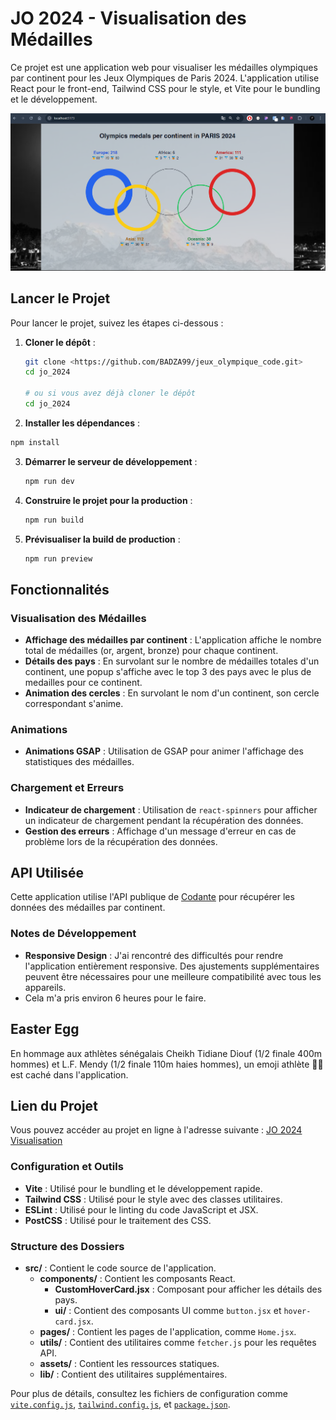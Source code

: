 # JO 2024 - Visualisation des Médailles

Ce projet est une application web pour visualiser les médailles olympiques par continent pour les Jeux Olympiques de Paris 2024. L'application utilise React pour le front-end, Tailwind CSS pour le style, et Vite pour le bundling et le développement.

![Visualisation des Médailles](./src/assets/demo.png)

## Lancer le Projet

Pour lancer le projet, suivez les étapes ci-dessous :

1. **Cloner le dépôt** :
   ```sh
   git clone <https://github.com/BADZA99/jeux_olympique_code.git>
   cd jo_2024

   # ou si vous avez déjà cloner le dépôt
   cd jo_2024
   ```
  2. **Installer les dépendances** :
   ```sh
   npm install
   ```

3. **Démarrer le serveur de développement** :
   ```sh
   npm run dev
   ```

4. **Construire le projet pour la production** :
   ```sh
   npm run build
   ```

5. **Prévisualiser la build de production** :
   ```sh
   npm run preview
   ```

## Fonctionnalités

### Visualisation des Médailles

- **Affichage des médailles par continent** : L'application affiche le nombre total de médailles (or, argent, bronze) pour chaque continent.
- **Détails des pays** : En survolant sur le nombre de médailles totales d'un continent, une popup s'affiche avec le top 3 des pays avec le plus de medailles pour ce continent.
- **Animation des cercles** : En survolant le nom d'un continent, son cercle correspondant s'anime.

### Animations

- **Animations GSAP** : Utilisation de GSAP pour animer l'affichage des statistiques des médailles.

### Chargement et Erreurs

- **Indicateur de chargement** : Utilisation de `react-spinners` pour afficher un indicateur de chargement pendant la récupération des données.
- **Gestion des erreurs** : Affichage d'un message d'erreur en cas de problème lors de la récupération des données.

## API Utilisée

Cette application utilise l'API publique de [Codante](https://apis.codante.io) pour récupérer les données des médailles par continent.

### Notes de Développement

- **Responsive Design** : J'ai rencontré des difficultés pour rendre l'application entièrement responsive. Des ajustements supplémentaires peuvent être nécessaires pour une meilleure compatibilité avec tous les appareils.
- Cela m'a pris environ 6 heures pour le faire.

## Easter Egg

En hommage aux athlètes sénégalais Cheikh Tidiane Diouf (1/2 finale 400m hommes) et L.F. Mendy (1/2 finale 110m haies hommes), un emoji athlète 🏃🏾 est caché dans l'application.

## Lien du Projet

Vous pouvez accéder au projet en ligne à l'adresse suivante : [JO 2024 Visualisation](https://jo2024visualisation.netlify.app/)

### Configuration et Outils

- **Vite** : Utilisé pour le bundling et le développement rapide.
- **Tailwind CSS** : Utilisé pour le style avec des classes utilitaires.
- **ESLint** : Utilisé pour le linting du code JavaScript et JSX.
- **PostCSS** : Utilisé pour le traitement des CSS.

### Structure des Dossiers

- **src/** : Contient le code source de l'application.
  - **components/** : Contient les composants React.
    - **CustomHoverCard.jsx** : Composant pour afficher les détails des pays.
    - **ui/** : Contient des composants UI comme `button.jsx` et `hover-card.jsx`.
  - **pages/** : Contient les pages de l'application, comme `Home.jsx`.
  - **utils/** : Contient des utilitaires comme `fetcher.js` pour les requêtes API.
  - **assets/** : Contient les ressources statiques.
  - **lib/** : Contient des utilitaires supplémentaires.

Pour plus de détails, consultez les fichiers de configuration comme [`vite.config.js`](command:_github.copilot.openRelativePath?%5B%7B%22scheme%22%3A%22file%22%2C%22authority%22%3A%22%22%2C%22path%22%3A%22%2FC%3A%2FUsers%2FLENOVO%2FDesktop%2Fjo_2024%2Fvite.config.js%22%2C%22query%22%3A%22%22%2C%22fragment%22%3A%22%22%7D%5D "\jo_2024\vite.config.js"), [`tailwind.config.js`](command:_github.copilot.openRelativePath?%5B%7B%22scheme%22%3A%22file%22%2C%22authority%22%3A%22%22%2C%22path%22%3A%22%2FC%3A%2FUsers%2FLENOVO%2FDesktop%2Fjo_2024%2Ftailwind.config.js%22%2C%22query%22%3A%22%22%2C%22fragment%22%3A%22%22%7D%5D "\jo_2024\tailwind.config.js"), et [`package.json`](command:_github.copilot.openRelativePath?%5B%7B%22scheme%22%3A%22file%22%2C%22authority%22%3A%22%22%2C%22path%22%3A%22%2FC%3A%2FUsers%2FLENOVO%2FDesktop%2Fjo_2024%2Fpackage.json%22%2C%22query%22%3A%22%22%2C%22fragment%22%3A%22%22%7D%5D "\jo_2024\package.json").
   